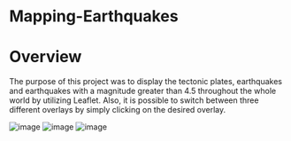 # Mapping-Earthquakes

# Overview

The purpose of this project was to display the tectonic plates, earthquakes and earthquakes with a magnitude greater than 4.5 throughout the whole world by utilizing Leaflet. Also, it is possible to switch between three different overlays by simply clicking on the desired overlay.

![image](https://user-images.githubusercontent.com/95439555/180224198-2285c4cf-078d-4b48-a865-6fe2615c966a.png)
![image](https://user-images.githubusercontent.com/95439555/180224580-7f6fca1f-8987-40b2-b513-fe53512f3643.png)
![image](https://user-images.githubusercontent.com/95439555/180226075-eaac0b12-1ca9-4fe4-87ca-b272c0bb86e1.png)

